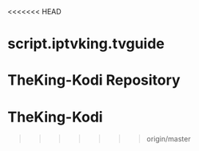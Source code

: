 <<<<<<< HEAD
# script.iptvking.tvguide
TheKing-Kodi Repository
=======
# TheKing-Kodi
>>>>>>> origin/master
